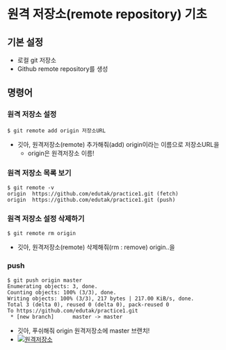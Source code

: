# 원격 저장소(remote repository) 기초

## 기본 설정

- 로컬 git 저장소
- Github remote repository를 생성

## 명령어

### 원격 저장소 설정

```
$ git remote add origin 저장소URL
```

- 깃아, 원격저장소(remote) 추가해줘(add) origin이라는 이름으로 저장소URL을
  - origin은 원격저장소 이름!

### 원격 저장소 목록 보기

```
$ git remote -v
origin  https://github.com/edutak/practice1.git (fetch)
origin  https://github.com/edutak/practice1.git (push)
```

### 원격 저장소 설정 삭제하기

```
$ git remote rm origin
```

- 깃아, 원격저장소(remote) 삭제해줘(rm : remove) origin..을

### push

```
$ git push origin master
Enumerating objects: 3, done.
Counting objects: 100% (3/3), done.
Writing objects: 100% (3/3), 217 bytes | 217.00 KiB/s, done.
Total 3 (delta 0), reused 0 (delta 0), pack-reused 0
To https://github.com/edutak/practice1.git
 * [new branch]      master -> master
```

- 깃아, 푸쉬해줘 origin 원격저장소에 master 브랜치!
- [![원격저장소](https://github.com/edutak/TIL/raw/master/git/md-images/%EC%9B%90%EA%B2%A9%EC%A0%80%EC%9E%A5%EC%86%8C.jpg)](https://github.com/edutak/TIL/blob/master/git/md-images/원격저장소.jpg)